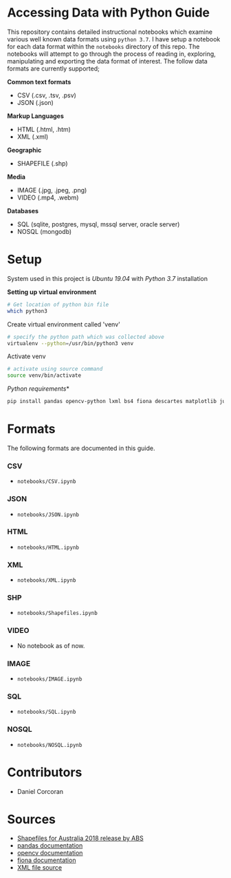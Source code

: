 # Accessing Data with Python Guide
This repository contains detailed instructional notebooks which examine various well known data formats using `python 3.7`. I have setup a notebook for each data format within the `notebooks` directory of this repo. The notebooks will attempt to go through the process of reading in, exploring, manipulating and exporting the data format of interest. The follow data formats are currently supported;

**Common text formats**

- CSV (.csv, .tsv, .psv)
- JSON (.json)

**Markup Languages**

- HTML (.html, .htm)
- XML (.xml)

**Geographic**

- SHAPEFILE (.shp)

**Media**

- IMAGE (.jpg, .jpeg, .png)
- VIDEO (.mp4, .webm)

**Databases**

- SQL (sqlite, postgres, mysql, mssql server, oracle server)
- NOSQL (mongodb)


# Setup
System used in this project is *Ubuntu 19.04* with *Python 3.7* installation

**Setting up virtual environment**

```sh
# Get location of python bin file 
which python3
```

Create virtual environment called 'venv'
```sh
# specify the python path which was collected above
virtualenv --python=/usr/bin/python3 venv
```

Activate venv 
```sh
# activate using source command
source venv/bin/activate
```

*Python requirements**
```sh
pip install pandas opencv-python lxml bs4 fiona descartes matplotlib jupyter
```
# Formats
The following formats are documented in this guide.
### CSV
- `notebooks/CSV.ipynb`
### JSON
- `notebooks/JSON.ipynb`
### HTML
- `notebooks/HTML.ipynb`
### XML
- `notebooks/XML.ipynb`
### SHP
- `notebooks/Shapefiles.ipynb`
### VIDEO
- No notebook as of now.
### IMAGE
- `notebooks/IMAGE.ipynb`
### SQL
- `notebooks/SQL.ipynb`
### NOSQL
- `notebooks/NOSQL.ipynb`

# Contributors
- Daniel Corcoran

# Sources
- [Shapefiles for Australia 2018 release by ABS](https://www.abs.gov.au/AUSSTATS/abs@.nsf/DetailsPage/1270.0.55.003July%202018?OpenDocument)
- [pandas documentation](https://pandas.pydata.org/pandas-docs/stable/)
- [opencv documentation](https://opencv-python-tutroals.readthedocs.io/en/latest/index.html)
- [fiona documentation](https://pypi.org/project/Fiona/)
- [XML file source](https://data.gov.au/dataset/ds-dga-4b7b5b50-774f-4416-90ce-5b7df85ff8ce/details?q=XML)